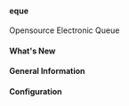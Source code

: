 #### eque ####
Opensource Electronic Queue

#### What's New ####

#### General Information ####

#### Configuration ####
